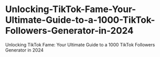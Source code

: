 # Unlocking-TikTok-Fame-Your-Ultimate-Guide-to-a-1000-TikTok-Followers-Generator-in-2024
Unlocking TikTok Fame: Your Ultimate Guide to a 1000 TikTok Followers Generator in 2024
